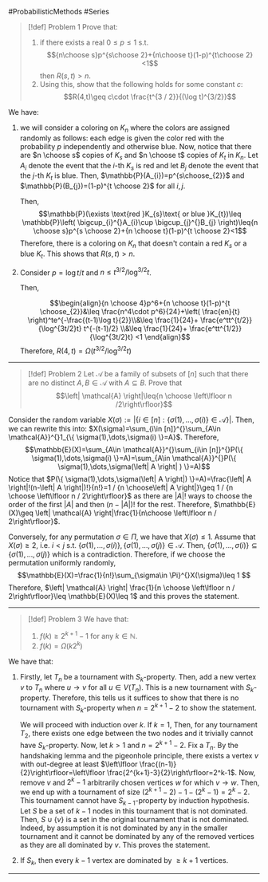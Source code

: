 #ProbabilisticMethods #Series 


> [!def] Problem 1
> Prove that: 
> 1. if there exists a real $0\leq p\leq 1$ s.t. $${n\choose s}p^{s\choose 2}+{n\choose t}(1-p)^{t\choose 2}<1$$then $R(s,t)>n$.
> 2. Using this, show that the following holds for some constant $c$: $$R(4,t)\geq c\cdot  \frac{t^{3 / 2}}{(\log t)^{3/2}}$$

We have:
1. we will consider a coloring on $K_{n}$ where the colors are assigned randomly as follows: each edge is given the color red with the probability $p$ independently and otherwise blue. Now, notice that there are $n \choose s$ copies of $K_{s}$ and $n \choose t$ copies of $K_{t}$ in $K_{n}$. Let $A_{i}$ denote the event that the $i$-th $K_{s}$ is red and let $B_{j}$ denote the event that the $j$-th $K_{t}$ is blue. Then, $\mathbb{P}(A_{i})=p^{s\choose_{2}}$ and $\mathbb{P}(B_{j})=(1-p)^{t \choose 2}$ for all $i,j$. 
   
   Then, $$\mathbb{P}(\exists \text{red }K_{s}\text{ or blue }K_{t})\leq \mathbb{P}\left( \bigcup_{i}^{}A_{i}\cup \bigcup_{j}^{}B_{j} \right)\leq{n \choose s}p^{s \choose 2}+{n \choose t}(1-p)^{t \choose 2}<1$$Therefore, there is a coloring on $K_{n}$ that doesn't contain a red $K_{s}$ or a blue $K_{t}$. This shows that $R(s,t)>n$.
2. Consider $p = \log t / t$ and $n\leq t^{3/2} / \log^{3 /2}t$. 
   
   
   Then, 
   
   $$\begin{align}{n \choose 4}p^6+{n \choose t}(1-p)^{t \choose_{2}}&\leq \frac{n^4\cdot p^6}{24}+\left( \frac{en}{t} \right)^te^{-\frac{(t-1)\log t}{2}}\\&\leq \frac{1}{24}+  \frac{e^tt^{t/2}}{\log^{3t/2}t} t^{-(t-1)/2} \\&\leq \frac{1}{24}+  \frac{e^tt^{1/2}}{\log^{3t/2}t} <1 \end{align}$$Therefore, $R(4,t)=\Omega(t^{3/2} / \log^{3 /2} t)$
---

> [!def] Problem 2
> Let $\mathcal{A}$ be a family of subsets of $[n]$ such that there are no distinct $A,B\in \mathcal{A}$ with $A\subseteq B$. Prove that $$\left| \mathcal{A} \right|\leq{n \choose \left\lfloor n /2\right\rfloor}$$

Consider the random variable $X(\sigma):=\left| \{ i\in[n]:\{ \sigma(1),\dots,\sigma(i) \}\in \mathcal{A} \} \right|$. Then, we can rewrite this into: $X(\sigma)=\sum_{i\in [n]}^{}\sum_{A\in \mathcal{A}}^{}1_{\{ \sigma(1),\dots,\sigma(i) \}=A}$. Therefore, 
$$\mathbb{E}(X)=\sum_{A\in \mathcal{A}}^{}\sum_{i\in [n]}^{}P(\{ \sigma(1),\dots,\sigma(i) \}=A)=\sum_{A\in \mathcal{A}}^{}P(\{ \sigma(1),\dots,\sigma(\left| A \right| ) \}=A)$$ Notice that $P(\{ \sigma(1),\dots,\sigma(\left| A \right|) \}=A)=\frac{\left| A \right|!(n-\left| A \right|)!}{n!}=1 / {n \choose\left| A \right|}\geq 1 / {n \choose \left\lfloor n / 2\right\rfloor}$ as there are $\left| A \right|!$ ways to choose the order of the first $\left| A \right|$ and then $(n-\left| A \right|)!$ for the rest. Therefore, $\mathbb{E}(X)\geq \left| \mathcal{A} \right|\frac{1}{n\choose \left\lfloor n / 2\right\rfloor}$. 

Conversely,  for any permutation $\sigma\in \Pi$, we have that $X(\sigma)\leq 1$. Assume that $X(\sigma)\geq 2$, i.e. $i<j$ s.t. $\{ \sigma(1),\dots,\sigma(i) \},\{ \sigma(1),\dots,\sigma(j) \}\in \mathcal{A}$.  Then, $\{ \sigma(1),\dots,\sigma(i) \}\subseteq \{ \sigma(1),\dots,\sigma(j) \}$ which is a contradiction. Therefore, if we choose the permutation uniformly randomly, $$\mathbb{E}(X)=\frac{1}{n!}\sum_{\sigma\in \Pi}^{}X(\sigma)\leq 1 $$Therefore, $\left| \mathcal{A} \right| \frac{1}{n \choose \left\lfloor n / 2\right\rfloor}\leq \mathbb{E}(X)\leq 1$ and this proves the statement.

---
> [!def] Problem 3
> We have that:
> 1. $f(k)\geq 2^{k+1}-1$ for any $k\in \mathbb{N}$.
> 2. $f(k)=\Omega(k2^k)$

We have that:
1. Firstly, let $T_{n}$ be a tournament with $S_{k}$-property. Then, add a new vertex $v$ to $T_{n}$ where $u\to v$ for all $u\in V(T_{n})$. This is a new tournament with $S_{k}$-property. Therefore, this tells us it suffices to show that there is no tournament with $S_{k}$-property when $n=2^{k+1}-2$ to show the statement.
   
   We will proceed with induction over $k$. If $k=1$, Then, for any tournament $T_{2}$, there exists one edge between the two nodes and it trivially cannot have $S_{k}$-property. Now, let $k>1$ and $n=2^{k+1}-2$. Fix a $T_{n}$. By the handshaking lemma and the pigeonhole principle, there exists a vertex $v$ with out-degree at least $\left\lfloor \frac{(n-1)}{2}\right\rfloor=\left\lfloor \frac{2^{k+1}-3}{2}\right\rfloor=2^k-1$. Now, remove $v$ and $2^k-1$ arbitrarily chosen vertices $w$ for which $v \to w$. Then, we end up with a tournament of size $(2^{k+1}-2)-1-(2^k-1)=2^k-2$. This tournament cannot have $S_{k-1}$-property by induction hypothesis. Let $S$ be a set of $k-1$ nodes in this tournament that is not dominated. Then, $S\cup \{ v \}$ is a set in the original tournament that is not dominated. Indeed, by assumption it is not dominated by any in the smaller tournament and it cannot be dominated by any of the removed vertices as they are all dominated by $v$. This proves the statement.
2. If $S_{k}$, then every $k-1$ vertex are dominated by $\geq k+1$ vertices.
---
